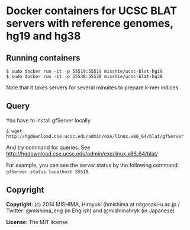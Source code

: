 # Docker containers for UCSC BLAT servers with reference genomes, hg19 and hg38

## Running containers

```shell
$ sudo docker run -it -p 55519:55519 misshie/ucsc-blat-hg19
$ sudo docker run -it -p 55538:55538 misshie/ucsc-blat-hg38
```

Note that it takes servers for several minuites to prepare k-mer indices.

## Query

You have to install gfServer locally

```shell
$ wget http://hgdownload.cse.ucsc.edu/admin/exe/linux.x86_64/blat/gfServer
```

And try command for queries. See http://hgdownload.cse.ucsc.edu/admin/exe/linux.x86_64/blat/

For example, you can see the server status by the following command: ```gfServer status localhost 55519```.

## Copyright
**Copyright**: (c) 2014 MISHIMA, Hiroyuki (hmishima at nagasaki-u.ac.jp / Twitter: @mishima_eng (in English) and @mishimahryk (in Japanese) 

**License**: The MIT license

